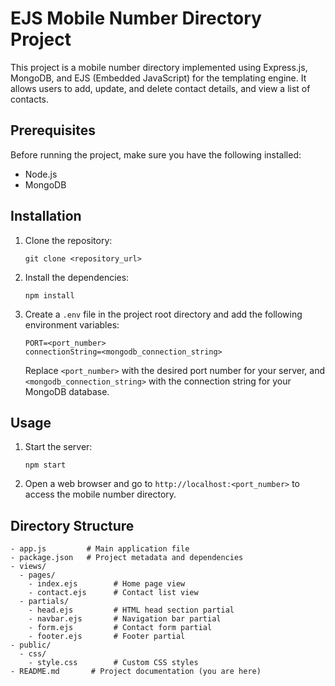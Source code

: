 # EJS Mobile Number Directory Project

This project is a mobile number directory implemented using Express.js, MongoDB, and EJS (Embedded JavaScript) for the templating engine. It allows users to add, update, and delete contact details, and view a list of contacts.

## Prerequisites

Before running the project, make sure you have the following installed:

- Node.js
- MongoDB

## Installation

1. Clone the repository:

   ```
   git clone <repository_url>
   ```

2. Install the dependencies:

   ```
   npm install
   ```

3. Create a `.env` file in the project root directory and add the following environment variables:

   ```
   PORT=<port_number>
   connectionString=<mongodb_connection_string>
   ```

   Replace `<port_number>` with the desired port number for your server, and `<mongodb_connection_string>` with the connection string for your MongoDB database.

## Usage

1. Start the server:

   ```
   npm start
   ```

2. Open a web browser and go to `http://localhost:<port_number>` to access the mobile number directory.

## Directory Structure

```
- app.js         # Main application file
- package.json   # Project metadata and dependencies
- views/
  - pages/
    - index.ejs        # Home page view
    - contact.ejs      # Contact list view
  - partials/
    - head.ejs         # HTML head section partial
    - navbar.ejs       # Navigation bar partial
    - form.ejs         # Contact form partial
    - footer.ejs       # Footer partial
- public/
  - css/
    - style.css        # Custom CSS styles
- README.md       # Project documentation (you are here)
```
